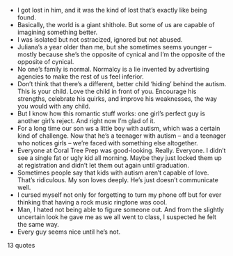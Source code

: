  - I got lost in him, and it was the kind of lost that’s exactly like being found.
 - Basically, the world is a giant shithole. But some of us are capable of imagining something better.
 - I was isolated but not ostracized, ignored but not abused.
 - Juliana’s a year older than me, but she sometimes seems younger – mostly because she’s the opposite of cynical and I’m the opposite of the opposite of cynical.
 - No one’s family is normal. Normalcy is a lie invented by advertising agencies to make the rest of us feel inferior.
 - Don’t think that there’s a different, better child ‘hiding’ behind the autism. This is your child. Love the child in front of you. Encourage his strengths, celebrate his quirks, and improve his weaknesses, the way you would with any child.
 - But I know how this romantic stuff works: one girl’s perfect guy is another girl’s reject. And right now I’m glad of it.
 - For a long time our son ws a little boy with autism, which was a certain kind of challenge. Now that he’s a teenager with autism – and a teenager who notices girls – we’re faced with something else altogether.
 - Everyone at Coral Tree Prep was good-looking. Really. Everyone. I didn’t see a single fat or ugly kid all morning. Maybe they just locked them up at registration and didn’t let them out again until graduation.
 - Sometimes people say that kids with autism aren’t capable of love. That’s ridiculous. My son loves deeply. He’s just doesn’t communicate well.
 - I cursed myself not only for forgetting to turn my phone off but for ever thinking that having a rock music ringtone was cool.
 - Man, I hated not being able to figure someone out. And from the slightly uncertain look he gave me as we all went to class, I suspected he felt the same way.
 - Every guy seems nice until he’s not.

13 quotes